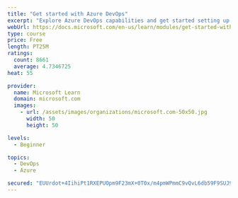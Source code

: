 ```yaml
---
title: "Get started with Azure DevOps"
excerpt: "Explore Azure DevOps capabilities and get started setting up your own organization knowing what separates elite performers from low performers."
webUrl: https://docs.microsoft.com/en-us/learn/modules/get-started-with-devops/
type: course
price: Free
length: PT25M
ratings:
  count: 8661
  average: 4.7346725
heat: 55

provider:
  name: Microsoft Learn
  domain: microsoft.com
  images:
    - url: /assets/images/organizations/microsoft.com-50x50.jpg
      width: 50
      height: 50

levels:
  - Beginner

topics:
  - DevOps
  - Azure

secured: "EUUrdot+4IihiPt1RXEPUOpm9F23mX+0T0x/m4pmWPmmC9vQvL6db59F9SUJ9XbnLV/6k6SA4S4KyfXaE5KfOecBTW9aL4/yvixMF4MIUtIaboa0kx+3COYHJUJ9bB/9FajVNilWm02KyUYWNUQfI6znUHbSSGB/Of6NdcgISkOCzfqHj5eVN6c8gqZnhycxErHC15de7fpgnUqnZgdrSpWpXUCYTwUGj3Efco+lU0cri42w9uvr065AqRiK1dIJyIAo6UNfp/pdNUhM3j42Kb6esm+YHBWV+/00JqWkH3za90lez66xVeehlNviiWiO4FjyDeImbCGYnZ9iE+OjpzqzyHBkPSfEo0TsZDzfLTjcqkgJ4Z/RCPhuPty1qLboxlum/kiaBpyvzy/aPLfNKh0ZqrS5gondvQNUISrUCiU=;ACO2rEhQ3yF6DRtaN8/M5g=="
---
```


